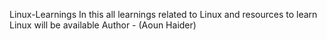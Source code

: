 Linux-Learnings
In this all learnings related to Linux and resources to learn Linux will be available
Author - (Aoun Haider) 
